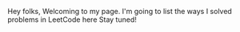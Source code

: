 Hey folks,
Welcoming to my page.
I'm going to list the ways I solved problems in LeetCode here
Stay tuned!
